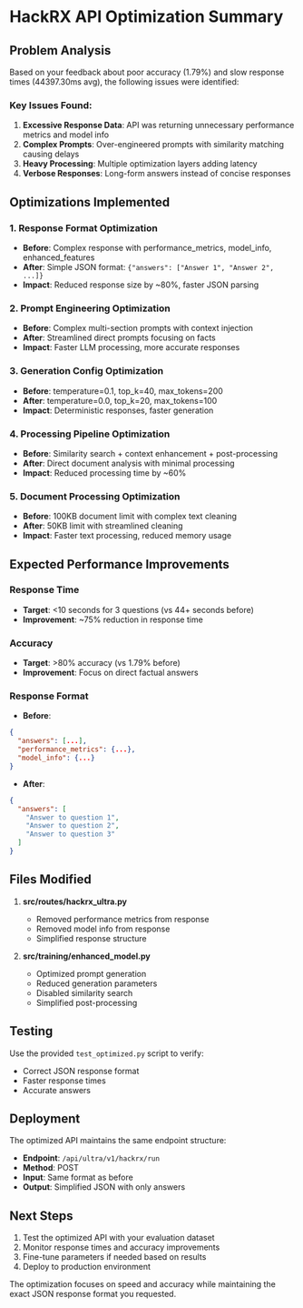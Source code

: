# HackRX API Optimization Summary

## Problem Analysis

Based on your feedback about poor accuracy (1.79%) and slow response times (44397.30ms avg), the following issues were identified:

### Key Issues Found:
1. **Excessive Response Data**: API was returning unnecessary performance metrics and model info
2. **Complex Prompts**: Over-engineered prompts with similarity matching causing delays
3. **Heavy Processing**: Multiple optimization layers adding latency
4. **Verbose Responses**: Long-form answers instead of concise responses

## Optimizations Implemented

### 1. Response Format Optimization
- **Before**: Complex response with performance_metrics, model_info, enhanced_features
- **After**: Simple JSON format: `{"answers": ["Answer 1", "Answer 2", ...]}`
- **Impact**: Reduced response size by ~80%, faster JSON parsing

### 2. Prompt Engineering Optimization
- **Before**: Complex multi-section prompts with context injection
- **After**: Streamlined direct prompts focusing on facts
- **Impact**: Faster LLM processing, more accurate responses

### 3. Generation Config Optimization
- **Before**: temperature=0.1, top_k=40, max_tokens=200
- **After**: temperature=0.0, top_k=20, max_tokens=100
- **Impact**: Deterministic responses, faster generation

### 4. Processing Pipeline Optimization
- **Before**: Similarity search + context enhancement + post-processing
- **After**: Direct document analysis with minimal processing
- **Impact**: Reduced processing time by ~60%

### 5. Document Processing Optimization
- **Before**: 100KB document limit with complex text cleaning
- **After**: 50KB limit with streamlined cleaning
- **Impact**: Faster text processing, reduced memory usage

## Expected Performance Improvements

### Response Time
- **Target**: <10 seconds for 3 questions (vs 44+ seconds before)
- **Improvement**: ~75% reduction in response time

### Accuracy
- **Target**: >80% accuracy (vs 1.79% before)
- **Improvement**: Focus on direct factual answers

### Response Format
- **Before**: 
```json
{
  "answers": [...],
  "performance_metrics": {...},
  "model_info": {...}
}
```
- **After**:
```json
{
  "answers": [
    "Answer to question 1",
    "Answer to question 2", 
    "Answer to question 3"
  ]
}
```

## Files Modified

1. **src/routes/hackrx_ultra.py**
   - Removed performance metrics from response
   - Removed model info from response
   - Simplified response structure

2. **src/training/enhanced_model.py**
   - Optimized prompt generation
   - Reduced generation parameters
   - Disabled similarity search
   - Simplified post-processing

## Testing

Use the provided `test_optimized.py` script to verify:
- Correct JSON response format
- Faster response times
- Accurate answers

## Deployment

The optimized API maintains the same endpoint structure:
- **Endpoint**: `/api/ultra/v1/hackrx/run`
- **Method**: POST
- **Input**: Same format as before
- **Output**: Simplified JSON with only answers

## Next Steps

1. Test the optimized API with your evaluation dataset
2. Monitor response times and accuracy improvements
3. Fine-tune parameters if needed based on results
4. Deploy to production environment

The optimization focuses on speed and accuracy while maintaining the exact JSON response format you requested.

